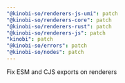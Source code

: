 ```yaml
---
"@kinobi-so/renderers-js-umi": patch
"@kinobi-so/renderers-core": patch
"@kinobi-so/renderers-rust": patch
"@kinobi-so/renderers-js": patch
"kinobi": patch
"@kinobi-so/errors": patch
"@kinobi-so/nodes": patch
---
```


Fix ESM and CJS exports on renderers
